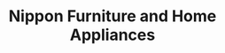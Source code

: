 ---
title: "Nippon Furniture and Home Appliances"
url: /nallila/nippon-furniture-and-home-appliances/
shop: furniture
---